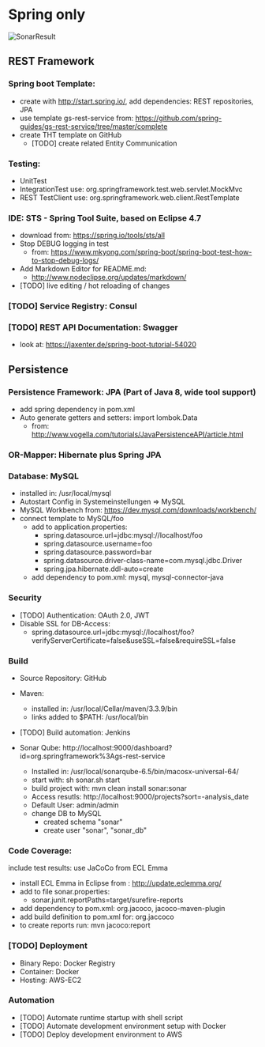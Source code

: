 # Spring only

![SonarResult](/gs-rest-service/doc/SonarResult-2017-09-03.png)

## REST Framework

### Spring boot Template: 
* create with http://start.spring.io/, add dependencies: REST repositories, JPA
* use template gs-rest-service from: https://github.com/spring-guides/gs-rest-service/tree/master/complete
* create THT template on GitHub
	* [TODO] create related Entity Communication

### Testing:
* UnitTest
* IntegrationTest use: org.springframework.test.web.servlet.MockMvc
* REST TestClient use: org.springframework.web.client.RestTemplate

### IDE: STS - Spring Tool Suite, based on Eclipse 4.7
* download from: https://spring.io/tools/sts/all
* Stop DEBUG logging in test
	* from: https://www.mkyong.com/spring-boot/spring-boot-test-how-to-stop-debug-logs/
* Add Markdown Editor for README.md:
	* http://www.nodeclipse.org/updates/markdown/
* [TODO] live editing / hot reloading of changes 

### [TODO] Service Registry: Consul

### [TODO] REST API Documentation: Swagger
* look at: https://jaxenter.de/spring-boot-tutorial-54020

## Persistence

### Persistence Framework: JPA (Part of Java 8, wide tool support)
* add spring dependency in pom.xml
* Auto generate getters and setters: import lombok.Data
	* from: http://www.vogella.com/tutorials/JavaPersistenceAPI/article.html

### OR-Mapper: Hibernate plus Spring JPA

### Database: MySQL
* installed in: /usr/local/mysql
* Autostart Config in Systemeinstellungen => MySQL
* MySQL Workbench from: https://dev.mysql.com/downloads/workbench/
* connect template to MySQL/foo
	* add to application.properties:
		* spring.datasource.url=jdbc:mysql://localhost/foo
		* spring.datasource.username=foo
		* spring.datasource.password=bar
		* spring.datasource.driver-class-name=com.mysql.jdbc.Driver
		* spring.jpa.hibernate.ddl-auto=create
	* add dependency to pom.xml: mysql, mysql-connector-java

### Security

* [TODO] Authentication: OAuth 2.0, JWT
* Disable SSL for DB-Access:
	* spring.datasource.url=jdbc:mysql://localhost/foo?verifyServerCertificate=false&useSSL=false&requireSSL=false

### Build

* Source Repository: GitHub

* Maven:
	* installed in: /usr/local/Cellar/maven/3.3.9/bin
	* links added to $PATH: /usr/local/bin

* [TODO] Build automation: Jenkins

* Sonar Qube: http://localhost:9000/dashboard?id=org.springframework%3Ags-rest-service
	* Installed in: /usr/local/sonarqube-6.5/bin/macosx-universal-64/
	* start with: sh sonar.sh start
	* build project with: mvn clean install sonar:sonar
	* Access resutls: http://localhost:9000/projects?sort=-analysis_date 
	* Default User: admin/admin
	* change DB to MySQL
		* created schema "sonar"
		* create user "sonar", "sonar_db"

### Code Coverage:
include test results: use JaCoCo from ECL Emma
* install ECL Emma in Eclipse from : http://update.eclemma.org/ 
* add to file sonar.properties:
	* sonar.junit.reportPaths=target/surefire-reports
* add dependency to pom.xml: org.jacoco, jacoco-maven-plugin
* add build definition to pom.xml for: org.jaccoco
* to create reports run: mvn jacoco:report 

### [TODO] Deployment

* Binary Repo: Docker Registry
* Container: Docker
* Hosting:  AWS-EC2

### Automation

* [TODO] Automate runtime startup with shell script
* [TODO] Automate development environment setup with Docker
* [TODO] Deploy development environment to AWS
